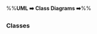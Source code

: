 <link rel="stylesheet" href="{{baseUrl}}/css/textbook.css">

<div class="website-content">

%%**UML :arrow_right: Class Diagrams :arrow_right:**%%

### Classes

<div id="main">

<include src="./what/embed.md" />

</div>
</div>
